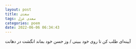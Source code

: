 ```yaml
---
layout: post
title: سعدی
tags: سعدی غزل
categories: poem
date: 2022-06-06 06:34:43
---
```


آیینه‌ای طلب کن تا روی خود ببینی / وز حسن خود بماند انگشت در دهانت
